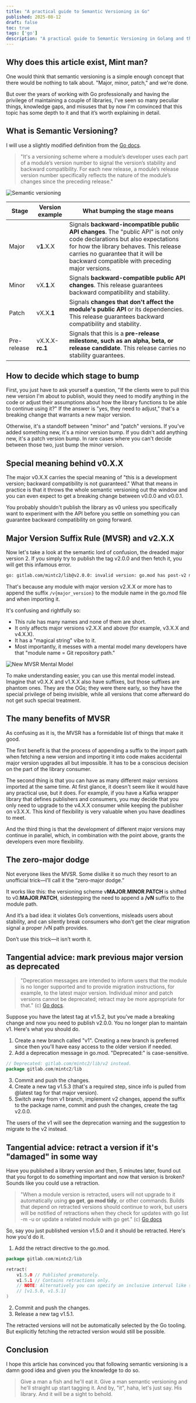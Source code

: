 ```yaml
---
title: "A practical guide to Semantic Versioning in Go"
published: 2025-08-12
draft: false
toc: true
tags: ['go']
description: "A practical guide to Semantic Versioning in Golang and the infamous Major Version Suffix Rule."
---
```


## Why does this article exist, Mint man?

One would think that semantic versioning is a simple enough concept that there would be nothing to talk about. "Major, minor, patch," and we're done.

But over the years of working with Go professionally and having the privilege of maintaining a couple of libraries, I've seen so many peculiar things, knowledge gaps, and misuses that by now I'm convinced that this topic has some depth to it and that it’s worth explaining in detail.

## What is Semantic Versioning?

I will use a slightly modified definition from the [Go docs](https://go.dev/doc/modules/version-numbers).

> "It's a versioning scheme where a module’s developer uses each part of a module’s version number to signal the version’s stability and backward compatibility. For each new release, a module’s release version number specifically reflects the nature of the module’s changes since the preceding release."

![Semantic versioning](./semver.webp 'Semantic Versioning')


| Stage       | Version example | What bumping the stage means                                                                                                                                                                                                                                   |
| ----------- | --------------- | -------------------------------------------------------------------------------------------------------------------------------------------------------------------------------------------------------------------------------------------------------------- |
| Major       | v**1**.X.X      | Signals **backward-incompatible public API changes**. The "public API" is not only code declarations but also expectations for how the library behaves. This release carries no guarantee that it will be backward compatible with preceding major versions. |
| Minor       | vX.**1**.X      | Signals **backward-compatible public API changes**. This release guarantees backward compatibility and stability.                                                                                                                                              |
| Patch       | vX.X.**1**      | Signals **changes that don't affect the module's public API** or its dependencies. This release guarantees backward compatibility and stability.                                                                                                               |
| Pre-release | vX.X.X-**rc.1** | Signals that this is a **pre-release milestone, such as an alpha, beta, or release candidate**. This release carries no stability guarantees.                                                                                                                  |                                                                                          |

## How to decide which stage to bump

First, you just have to ask yourself a question, "If the clients were to pull this new version I'm about to publish, would they need to modify anything in the code or adjust their assumptions about how the library functions to be able to continue using it?" If the answer is "yes, they need to adjust," that's a breaking change that warrants a new major version.

Otherwise, it's a standoff between "minor" and "patch" versions. If you've added something new, it's a minor version bump. If you didn't add anything new, it's a patch version bump. In rare cases where you can't decide between those two, just bump the minor version.

## Special meaning behind v0.X.X

The major v0.X.X carries the special meaning of "this is a development version; backward compatibility is not guaranteed." What that means in practice is that it throws the whole semantic versioning out the window and you can even expect to get a breaking change between v0.0.0 and v0.0.1.

You probably shouldn't publish the library as v0 unless you specifically want to experiment with the API before you settle on something you can guarantee backward compatibility on going forward.

## Major Version Suffix Rule (MVSR) and v2.X.X

Now let's take a look at the semantic lord of confusion, the dreaded major version 2. If you simply try to publish the tag v2.0.0 and then fetch it, you will get this infamous error.

```sh
go: gitlab.com/mintc2/lib@v2.0.0: invalid version: go.mod has post-v2 module path "gitlab.com/mintc2/lib/v2" at revision v2.0.0
```

That's because any module with major version v2.X.X or more has to append the suffix `/v{major_version}` to the module name in the go.mod file and when importing it.

It's confusing and rightfully so:

* This rule has many names and none of them are short.
* It only affects major versions v2.X.X and above (for example, v3.X.X and v4.X.X).
* It has a "magical string" vibe to it.
* Most importantly, it messes with a mental model many developers have that "module name = Git repository path."

![New MVSR Mental Model](./mvsr_model.webp "New MVSR Mental Model")

To make understanding easier, you can use this mental model instead. Imagine that v0.X.X and v1.X.X also have suffixes, but those suffixes are phantom ones. They are the OGs; they were there early, so they have the special privilege of being invisible, while all versions that come afterward do not get such special treatment.

## The many benefits of MVSR

As confusing as it is, the MVSR has a formidable list of things that make it good.

The first benefit is that the process of appending a suffix to the import path when fetching a new version and importing it into code makes accidental major version upgrades all but impossible. It has to be a conscious decision on the part of the library consumer.

The second thing is that you can have as many different major versions imported at the same time. At first glance, it doesn't seem like it would have any practical use, but it does. For example, if you have a Kafka wrapper library that defines publishers and consumers, you may decide that you only need to upgrade to the v4.X.X consumer while keeping the publisher on v3.X.X. This kind of flexibility is very valuable when you have deadlines to meet.

And the third thing is that the development of different major versions may continue in parallel, which, in combination with the point above, grants the developers even more flexibility.

## The zero-major dodge

Not everyone likes the MVSR. Some dislike it so much they resort to an unofficial trick—I’ll call it the “zero-major dodge.”

It works like this: the versioning scheme v**MAJOR**.**MINOR**.**PATCH** is shifted to v0.**MAJOR**.**PATCH**, sidestepping the need to append a **/vN** suffix to the module path.

And it’s a bad idea: it violates Go’s conventions, misleads users about stability, and can silently break consumers who don’t get the clear migration signal a proper /vN path provides. 

Don’t use this trick—it isn’t worth it.

## Tangential advice: mark previous major version as deprecated

> "Deprecation messages are intended to inform users that the module is no longer supported and to provide migration instructions, for example, to the latest major version. Individual minor and patch versions cannot be deprecated; retract may be more appropriate for that." (c) [Go docs](https://go.dev/ref/mod#go-mod-file-module-deprecation).

Suppose you have the latest tag at v1.5.2, but you've made a breaking change and now you need to publish v2.0.0. You no longer plan to maintain v1. Here's what you should do.

1. Create a new branch called "v1". Creating a new branch is preferred since then you'll have easy access to the older version if needed.
2. Add a deprecation message in go.mod. "Deprecated:" is case-sensitive.

```go title='go.mod'
// Deprecated: gitlab.com/mintc2/lib/v2 instead.
package gitlab.com/mintc2/lib
```

3. Commit and push the changes.
4. Create a new tag v1.5.3 (that's a required step, since info is pulled from @latest tag for that major version).
5. Switch away from v1 branch, implement v2 changes, append the suffix to the package name, commit and push the changes, create the tag v2.0.0.

The users of the v1 will see the deprecation warning and the suggestion to migrate to the v2 instead.

## Tangential advice: retract a version if it's "damaged" in some way

Have you published a library version and then, 5 minutes later, found out that you forgot to do something important and now that version is broken? Sounds like you could use a retraction.

> "When a module version is retracted, users will not upgrade to it automatically using **go get**, **go mod tidy**, or other commands. Builds that depend on retracted versions should continue to work, but users will be notified of retractions when they check for updates with go list -m -u or update a related module with go get." (c) [Go docs](https://go.dev/ref/mod#go-mod-file-retract)

So, say you just published version v1.5.0 and it should be retracted. Here's how you'd do it.

1. Add the retract directive to the go.mod.

```go title='go.mod'
package gitlab.com/mintc2/lib

retract(
    v1.5.0 // Published prematurely.
    v1.5.1 // Contains retractions only.
    // NOTE: Alternatively you can specify an inclusive interval like so
    // [v1.5.0, v1.5.1]
)
```

2. Commit and push the changes.
3. Release a new tag v1.5.1.

The retracted versions will not be automatically selected by the Go tooling. But explicitly fetching the retracted version would still be possible.

## Conclusion 

I hope this article has convinced you that following semantic versioning is a damn good idea and given you the knowledge to do so.

> Give a man a fish and he'll eat it. Give a man semantic versioning and he'll straight up start tagging it. And by, "it", haha, let's just say. His library. And it will be a sight to behold.